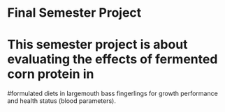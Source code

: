 # Final Semester Project #

# This semester project is about evaluating the effects of fermented corn protein in 
#formulated diets in largemouth bass fingerlings for growth performance and health status (blood parameters). 